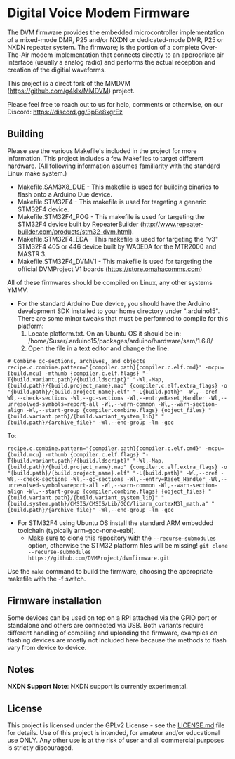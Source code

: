 # Digital Voice Modem Firmware

The DVM firmware provides the embedded microcontroller implementation of a mixed-mode DMR, P25 and/or NXDN or dedicated-mode DMR, P25 or NXDN repeater system. The firmware; is the portion of a complete Over-The-Air modem implementation that connects directly to an appropriate air interface (usually a analog radio) and performs the actual reception and creation of the digitial waveforms.

This project is a direct fork of the MMDVM (https://github.com/g4klx/MMDVM) project.

Please feel free to reach out to us for help, comments or otherwise, on our Discord: https://discord.gg/3pBe8xgrEz

## Building

Please see the various Makefile's included in the project for more information. This project includes a few Makefiles to target different hardware. (All following information assumes familiarity with the standard Linux make system.)

* Makefile.SAM3X8_DUE - This makefile is used for building binaries to flash onto a Arduino Due device.
* Makefile.STM32F4 - This makefile is used for targeting a generic STM32F4 device.
* Makefile.STM32F4_POG - This makefile is used for targeting the STM32F4 device built by RepeaterBuilder (http://www.repeater-builder.com/products/stm32-dvm.html).
* Makefile.STM32F4_EDA - This makefile is used for targeting the "v3" STM32F4 405 or 446 device built by WA0EDA for the MTR2000 and MASTR 3.
* Makefile.STM32F4_DVMV1 - This makefile is used for targeting the official DVMProject V1 boards (https://store.omahacomms.com)

All of these firmwares should be compiled on Linux, any other systems YMMV. 

* For the standard Arduino Due device, you should have the Arduino development SDK installed to your home directory under ".arduino15". There are some minor tweaks that must be performed to compile for this platform:
  1. Locate platform.txt. On an Ubuntu OS it should be in:
     /home/$user/.arduino15/packages/arduino/hardware/sam/1.6.8/
  2. Open the file in a text editor and change the line:
```
# Combine gc-sections, archives, and objects
recipe.c.combine.pattern="{compiler.path}{compiler.c.elf.cmd}" -mcpu={build.mcu} -mthumb {compiler.c.elf.flags} "-T{build.variant.path}/{build.ldscript}" "-Wl,-Map,{build.path}/{build.project_name}.map" {compiler.c.elf.extra_flags} -o "{build.path}/{build.project_name}.elf" "-L{build.path}" -Wl,--cref -Wl,--check-sections -Wl,--gc-sections -Wl,--entry=Reset_Handler -Wl,--unresolved-symbols=report-all -Wl,--warn-common -Wl,--warn-section-align -Wl,--start-group {compiler.combine.flags} {object_files} "{build.variant.path}/{build.variant_system_lib}" "{build.path}/{archive_file}" -Wl,--end-group -lm -gcc
```

To:
```
recipe.c.combine.pattern="{compiler.path}{compiler.c.elf.cmd}" -mcpu={build.mcu} -mthumb {compiler.c.elf.flags} "-T{build.variant.path}/{build.ldscript}" "-Wl,-Map,{build.path}/{build.project_name}.map" {compiler.c.elf.extra_flags} -o "{build.path}/{build.project_name}.elf" "-L{build.path}" -Wl,--cref -Wl,--check-sections -Wl,--gc-sections -Wl,--entry=Reset_Handler -Wl,--unresolved-symbols=report-all -Wl,--warn-common -Wl,--warn-section-align -Wl,--start-group {compiler.combine.flags} {object_files} "{build.variant.path}/{build.variant_system_lib}" "{build.system.path}/CMSIS/CMSIS/Lib/GCC/libarm_cortexM3l_math.a" "{build.path}/{archive_file}" -Wl,--end-group -lm -gcc
```
* For STM32F4 using Ubuntu OS install the standard ARM embedded toolchain (typically arm-gcc-none-eabi).
  - Make sure to clone this repository with the ```--recurse-submodules``` option, otherwise the STM32 platform files will be missing! ```git clone --recurse-submodules https://github.com/DVMProject/dvmfirmware.git```

Use the ```make``` command to build the firmware, choosing the appropriate makefile with the -f switch.

## Firmware installation

Some devices can be used on top on a RPi attached via the GPIO port or standalone and others are connected via USB. Both variants require different handling of compiling and uploading the firmware, examples on flashing devices are mostly not included here because the methods to flash vary from device to device.

## Notes

**NXDN Support Note**: NXDN support is currently experimental.

## License

This project is licensed under the GPLv2 License - see the [LICENSE.md](LICENSE.md) file for details. Use of this project is intended, for amateur and/or educational use ONLY. Any other use is at the risk of user and all commercial purposes is strictly discouraged.

